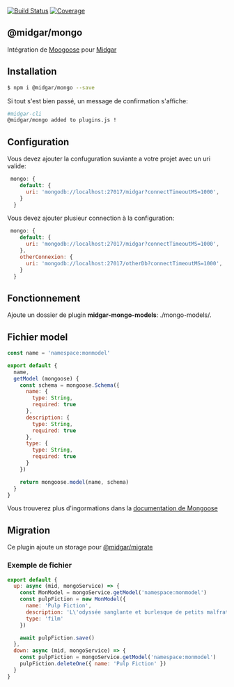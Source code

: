 [![Build Status](https://drone.midgar.io/api/badges/Midgar/mongo/status.svg)](https://drone.midgar.io/Midgar/mongo) 
[![Coverage](https://sonar.midgar.io/api/project_badges/measure?project=Midgar%3Amongo&metric=coverage)](https://sonar.midgar.io/dashboard?id=Midgar%3Amongo)

## @midgar/mongo

Intégration de [Moogoose](https://mongoosejs.com) pour [Midgar](https://github.com/midgarjs/midgar)

## Installation

```sh
$ npm i @midgar/mongo --save
```
Si tout s'est bien passé, un message de confirmation s'affiche:

```sh
#midgar-cli
@midgar/mongo added to plugins.js !
```

## Configuration

Vous devez ajouter la confuguration suviante a votre projet avec un uri valide:

```js
 mongo: {
    default: {
      uri: 'mongodb://localhost:27017/midgar?connectTimeoutMS=1000',
    }
  }
```

Vous devez ajouter plusieur connection à la configuration:

```js
 mongo: {
    default: {
      uri: 'mongodb://localhost:27017/midgar?connectTimeoutMS=1000',
    },
    otherConnexion: {
      uri: 'mongodb://localhost:27017/otherDb?connectTimeoutMS=1000',
    }
  }
```

## Fonctionnement
Ajoute un dossier de plugin **midgar-mongo-models**: ./mongo-models/.

## Fichier model

```js
const name = 'namespace:monmodel'

export default {
  name,
  getModel (mongoose) {
    const schema = mongoose.Schema({
      name: {
        type: String,
        required: true
      },
      description: {
        type: String,
        required: true
      },
      type: {
        type: String,
        required: true
      }
    })

    return mongoose.model(name, schema)
  }
}
```

Vous trouverez plus d'ingormations dans la [documentation de Mongoose](https://mongoosejs.com/docs/guide.html)

## Migration

Ce plugin ajoute un storage pour [@midgar/migrate](https://github.com/midgarjs/migrate)

### Exemple de fichier

```js
export default {
  up: async (mid, mongoService) => {
    const MonModel = mongoService.getModel('namespace:monmodel')
    const pulpFiction = new MonModel({ 
      name: 'Pulp Fiction', 
      description: 'L\'odyssée sanglante et burlesque de petits malfrats dans la jungle de Hollywoo.' 
      type: 'film'
    })

    await pulpFiction.save()
  },
  down: async (mid, mongoService) => {
    const pulpFiction = mongoService.getModel('namespace:monmodel')
    pulpFiction.deleteOne({ name: 'Pulp Fiction' })
  }
}

```